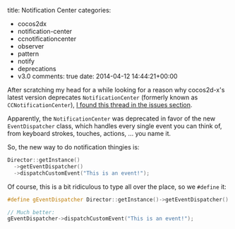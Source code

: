 title: Notification Center
categories:
- cocos2dx
- notification-center
- ccnotificationcenter
- observer
- pattern
- notify
- deprecations
- v3.0
comments: true
date: 2014-04-12 14:44:21+00:00

After scratching my head for a while looking for a reason why cocos2d-x's latest version deprecates `NotificationCenter` (formerly known as `CCNotificationCenter`), [I found this thread in the issues section](http://www.cocos2d-x.org/issues/2865).

Apparently, the `NotificationCenter` was deprecated in favor of the new `EventDispatcher` class, which handles every single event you can think of, from keyboard strokes, touches, actions, ... you name it.

So, the new way to do notification thingies is:

```cpp
Director::getInstance()
  ->getEventDispatcher()
  ->dispatchCustomEvent("This is an event!");

```

Of course, this is a bit ridiculous to type all over the place, so we `#define` it:

```cpp
#define gEventDispatcher Director::getInstance()->getEventDispatcher()

// Much better:
gEventDispatcher->dispatchCustomEvent("This is an event!");

```

